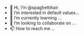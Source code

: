 - 👋 Hi, I’m @spaghettihair
- 👀 I’m interested in default values...
- 🌱 I’m currently learning ...
- 💞️ I’m looking to collaborate on ...
- 📫 How to reach me ...

<!---
spaghettihair/spaghettihair is a ✨ special ✨ repository because its `README.md` (this file) appears on your GitHub profile.
You can click the Preview link to take a look at your changes.
--->
